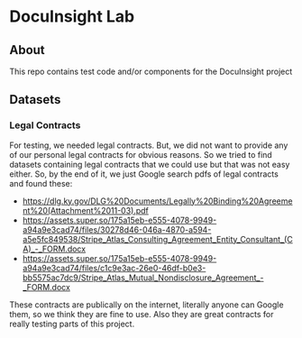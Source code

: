 # DocuInsight Lab

## About

This repo contains test code and/or components for the DocuInsight project

## Datasets

### Legal Contracts

For testing, we needed legal contracts. But, we did not want to provide any of our personal legal contracts for obvious reasons. So we tried to find datasets containing legal contracts that we could use but that was not easy either. So, by the end of it, we just Google search pdfs of legal contracts and found these:

- https://dlg.ky.gov/DLG%20Documents/Legally%20Binding%20Agreement%20(Attachment%2011-03).pdf
- https://assets.super.so/175a15eb-e555-4078-9949-a94a9e3cad74/files/30278d46-046a-4870-a594-a5e5fc849538/Stripe_Atlas_Consulting_Agreement_Entity_Consultant_(CA)_-_FORM.docx
- https://assets.super.so/175a15eb-e555-4078-9949-a94a9e3cad74/files/c1c9e3ac-26e0-46df-b0e3-bb5575ac7dc9/Stripe_Atlas_Mutual_Nondisclosure_Agreement_-_FORM.docx

These contracts are publically on the internet, literally anyone can Google them, so we think they are fine to use. Also they are great contracts for really testing parts of this project.
